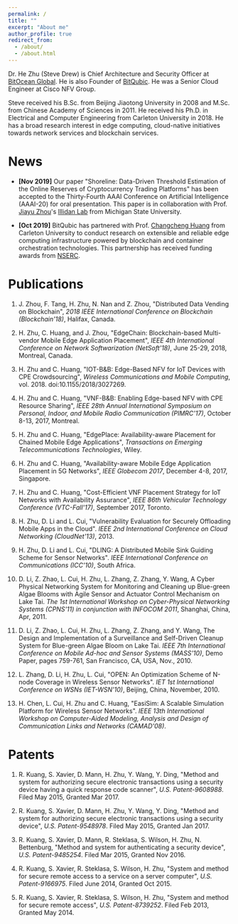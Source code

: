 ```yaml
---
permalink: /
title: ""
excerpt: "About me"
author_profile: true
redirect_from: 
  - /about/
  - /about.html
---
```


Dr. He Zhu (Steve Drew) is Chief Architecture and Security Officer at
[BitOcean Global](https://oceanex.pro/en/aboutus). He is also Founder
of [BitQubic](https://www.bitqubic.com). He was a Senior Cloud
Engineer at Cisco NFV Group.

Steve received his B.Sc. from Beijing Jiaotong University in 2008 and M.Sc.
from Chinese Academy of Sciences in 2011. He received his Ph.D. in
Electrical and Computer Engineering from Carleton University in 2018. 
He has a broad research interest in edge computing, cloud-native initiatives
towards network services and blockchain services.


News
======
* **[Nov 2019]** Our paper "Shoreline: Data-Driven Threshold Estimation of the
Online Reserves of Cryptocurrency Trading Platforms" has been accepted to the
Thirty-Fourth AAAI Conference on Artificial Intelligence (AAAI-20) for oral
presentation. This paper is in collaboration with Prof.
[Jiayu Zhou](http://jiayuzhou.github.io/)'s
[Illidan Lab](http://illidanlab.github.io/) from Michigan State University.

* **[Oct 2019]** BitQubic has partnered with
Prof. [Changcheng Huang](http://www.sce.carleton.ca/faculty/huang.html)
from Carleton University to conduct research on extensible and reliable
edge computing infrastructure powered by blockchain and container orchestration
technologies. This partnership has received funding awards from
[NSERC](http://www.nserc-crsng.gc.ca/index_eng.asp). 


Publications
======

1.  J. Zhou, F. Tang, H. Zhu, N. Nan and Z. Zhou,
"Distributed Data Vending on Blockchain",
_2018 IEEE International Conference on Blockchain (Blockchain'18)_, Halifax, Canada.

1. H. Zhu, C. Huang, and J. Zhou,
"EdgeChain: Blockchain-based Multi-vendor Mobile Edge Application Placement",
_IEEE 4th International Conference on Network Softwarization (NetSoft'18)_,
June 25-29, 2018, Montreal, Canada.

1. H. Zhu and C. Huang,
"IOT-B&B: Edge-Based NFV for IoT Devices with CPE Crowdsourcing",
_Wireless Communications and Mobile Computing_, vol. 2018. doi:10.1155/2018/3027269.

1. H. Zhu and C. Huang,
"VNF-B&B: Enabling Edge-based NFV with CPE Resource Sharing",
_IEEE 28th Annual International Symposium on Personal, Indoor, and Mobile Radio
Communication (PIMRC'17)_, October 8-13, 2017, Montreal.

1. H. Zhu and C. Huang,
"EdgePlace: Availability-aware Placement for Chained Mobile Edge Applications",
_Transactions on Emerging Telecommunications Technologies_, Wiley.

1. H. Zhu and C. Huang,
"Availability-aware Mobile Edge Application Placement in 5G Networks",
_IEEE Globecom 2017_, December 4-8, 2017, Singapore.

1. H. Zhu and C. Huang,
"Cost-Efficient VNF Placement Strategy for IoT Networks with Availability Assurance",
_IEEE 86th Vehicular Technology Conference (VTC-Fall'17)_, September 2017, Toronto.

1. H. Zhu, D. Li and L. Cui,
"Vulnerability Evaluation for Securely Offloading Mobile Apps in the Cloud".
_IEEE 2nd International Conference on Cloud Networking (CloudNet'13)_, 2013.

1. H. Zhu, D. Li and L. Cui,
"DLING: A Distributed Mobile Sink Guiding Scheme for Sensor Networks".
_IEEE International Conference on Communications (ICC'10)_, South Africa.
  
1. D. Li, Z. Zhao, L. Cui, H. Zhu, L. Zhang, Z. Zhang, Y. Wang,
A Cyber Physical Networking System for Monitoring and Cleaning up Blue-green Algae
Blooms with Agile Sensor and Actuator Control Mechanism on Lake Tai.
_The 1st International Workshop on Cyber-Physical Networking Systems (CPNS'11)
in conjunction with INFOCOM 2011_, Shanghai, China, Apr, 2011.

1. D. Li, Z. Zhao, L. Cui, H. Zhu, L. Zhang, Z. Zhang, and Y. Wang,
The Design and Implementation of a Surveillance and Self-Driven Cleanup System for
Blue-green Algae Bloom on Lake Tai.
_IEEE 7th International Conference on Mobile Ad-hoc and Sensor Systems (MASS'10)_,
Demo Paper, pages 759-761, San Francisco, CA, USA, Nov., 2010.

1. L. Zhang, D. Li, H. Zhu, L. Cui,
"OPEN: An Optimization Scheme of N-node Coverage in Wireless Sensor Networks".
_IET 1st International Conference on WSNs (IET-WSN'10)_, Beijing, China, November, 2010.

1. H. Chen, L. Cui, H. Zhu and C. Huang,
"EasiSim: A Scalable Simulation Platform for Wireless Sensor Networks".
_IEEE 13th International Workshop on Computer-Aided Modeling, Analysis
and Design of Communication Links and Networks (CAMAD'08)_.


Patents
======

1. R. Kuang, S. Xavier, D. Mann, H. Zhu, Y. Wang, Y. Ding,
"Method and system for authorizing secure electronic transactions using a security device
having a quick response code scanner",
_U.S. Patent-9608988_. Filed May 2015, Granted Mar 2017.

1. R. Kuang, S. Xavier, D. Mann, H. Zhu, Y. Wang, Y. Ding,
"Method and system for authorizing secure electronic transactions using a security device",
_U.S. Patent-9548978_. Filed May 2015, Granted Jan 2017.

1. R. Kuang, S. Xavier, D. Mann, R. Steklasa, S. Wilson, H. Zhu, N. Bettenburg,
"Method and system for authenticating a security device",
_U.S. Patent-9485254_. Filed Mar 2015, Granted Nov 2016.

1. R. Kuang, S. Xavier, R. Steklasa, S. Wilson, H. Zhu,
"System and method for secure remote access to a service on a server computer",
_U.S. Patent-9166975_. Filed June 2014, Granted Oct 2015.

1. R. Kuang, S. Xavier, R. Steklasa, S. Wilson, H. Zhu,
"System and method for secure remote access",
_U.S. Patent-8739252_. Filed Feb 2013, Granted May 2014.

